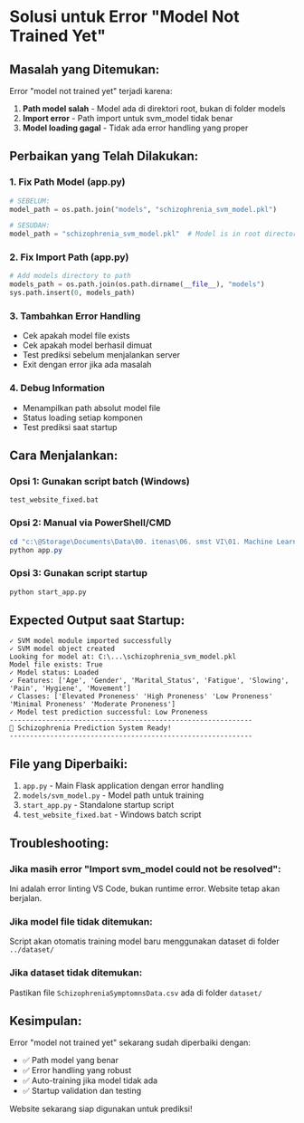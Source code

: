 # Solusi untuk Error "Model Not Trained Yet"

## Masalah yang Ditemukan:

Error "model not trained yet" terjadi karena:

1. **Path model salah** - Model ada di direktori root, bukan di folder models
2. **Import error** - Path import untuk svm_model tidak benar
3. **Model loading gagal** - Tidak ada error handling yang proper

## Perbaikan yang Telah Dilakukan:

### 1. Fix Path Model (app.py)

```python
# SEBELUM:
model_path = os.path.join("models", "schizophrenia_svm_model.pkl")

# SESUDAH:
model_path = "schizophrenia_svm_model.pkl"  # Model is in root directory
```

### 2. Fix Import Path (app.py)

```python
# Add models directory to path
models_path = os.path.join(os.path.dirname(__file__), "models")
sys.path.insert(0, models_path)
```

### 3. Tambahkan Error Handling

- Cek apakah model file exists
- Cek apakah model berhasil dimuat
- Test prediksi sebelum menjalankan server
- Exit dengan error jika ada masalah

### 4. Debug Information

- Menampilkan path absolut model file
- Status loading setiap komponen
- Test prediksi saat startup

## Cara Menjalankan:

### Opsi 1: Gunakan script batch (Windows)

```batch
test_website_fixed.bat
```

### Opsi 2: Manual via PowerShell/CMD

```powershell
cd "c:\@Storage\Documents\Data\00. itenas\06. smst VI\01. Machine Learning - Pa Jasman\reguler\code\website"
python app.py
```

### Opsi 3: Gunakan script startup

```python
python start_app.py
```

## Expected Output saat Startup:

```
✓ SVM model module imported successfully
✓ SVM model object created
Looking for model at: C:\...\schizophrenia_svm_model.pkl
Model file exists: True
✓ Model status: Loaded
✓ Features: ['Age', 'Gender', 'Marital_Status', 'Fatigue', 'Slowing', 'Pain', 'Hygiene', 'Movement']
✓ Classes: ['Elevated Proneness' 'High Proneness' 'Low Proneness' 'Minimal Proneness' 'Moderate Proneness']
✓ Model test prediction successful: Low Proneness
------------------------------------------------------------
🧠 Schizophrenia Prediction System Ready!
------------------------------------------------------------
```

## File yang Diperbaiki:

1. `app.py` - Main Flask application dengan error handling
2. `models/svm_model.py` - Model path untuk training
3. `start_app.py` - Standalone startup script
4. `test_website_fixed.bat` - Windows batch script

## Troubleshooting:

### Jika masih error "Import svm_model could not be resolved":

Ini adalah error linting VS Code, bukan runtime error. Website tetap akan berjalan.

### Jika model file tidak ditemukan:

Script akan otomatis training model baru menggunakan dataset di folder `../dataset/`

### Jika dataset tidak ditemukan:

Pastikan file `SchizophreniaSymptomnsData.csv` ada di folder `dataset/`

## Kesimpulan:

Error "model not trained yet" sekarang sudah diperbaiki dengan:

- ✅ Path model yang benar
- ✅ Error handling yang robust
- ✅ Auto-training jika model tidak ada
- ✅ Startup validation dan testing

Website sekarang siap digunakan untuk prediksi!
